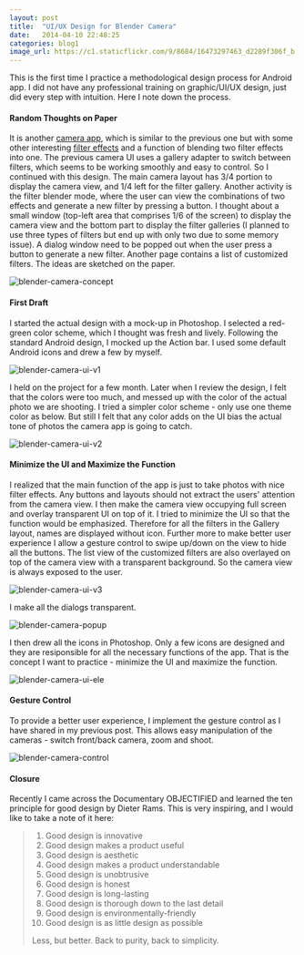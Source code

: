 ```yaml
---
layout: post
title:  "UI/UX Design for Blender Camera"
date:   2014-04-10 22:48:25
categories: blog1
image_url: https://c1.staticflickr.com/9/8684/16473297463_d2289f306f_b.jpg
---
```


This is the first time I practice a methodological design process for Android app. I did not have any professional training on graphic/UI/UX design, just did every step with intuition. Here I note down the process.

#### Random Thoughts on Paper

It is another [camera app](https://play.google.com/store/apps/details?id=com.littlecheesecake.filterblendercamera.free), which is similar to the previous one but with some other interesting [filter effects](https://github.com/yulu/ShaderFilter) and a function of blending two filter effects into one. The previous camera UI uses a gallery adapter to switch between filters, which seems to be working smoothly and easy to control. So I continued with this design. The main camera layout has 3/4 portion to display the camera view, and 1/4 left for the filter gallery. Another activity is the filter blender mode, where the user can view the combinations of two effects and generate a new filter by pressing a button. I thought about a small window (top-left area that comprises 1/6 of the screen) to display the camera view and the bottom part to display the filter galleries (I planned to use three types of filters but end up with only two due to some memory issue). A dialog window need to be popped out when the user press a button to generate a new filter. Another page contains a list of customized filters. The ideas are sketched on the paper.

![blender-camera-concept](https://farm9.staticflickr.com/8735/17016692941_3964eb253b_o.jpg)

#### First Draft

I started the actual design with a mock-up in Photoshop. I selected a red-green color scheme, which I thought was fresh and lively. Following the standard Android design, I mocked up the Action bar. I used some default Android icons and drew a few by myself.

![blender-camera-ui-v1](https://farm9.staticflickr.com/8720/16991582886_f88257f20b_o.jpg)

I held on the project for a few month. Later when I review the design, I felt that the colors were too much, and messed up with the color of the actual photo we are shooting. I tried a simpler color scheme - only use one theme color as below. But still I felt that any color adds on the UI bias the actual tone of photos the camera app is going to catch.

![blender-camera-ui-v2](https://farm9.staticflickr.com/8735/16831356659_7821a1e3d3_o.jpg)

#### Minimize the UI and Maximize the Function

I realized that the main function of the app is just to take photos with nice filter effects. Any buttons and layouts should not extract the users' attention from the camera view. I then make the camera view occupying full screen and overlay transparent UI on top of it. I tried to minimize the UI so that the function would be emphasized. Therefore for all the filters in the Gallery layout, names are displayed without icon. Further more to make better user experience I allow a gesture control to swipe up/down on the view to hide all the buttons. The list view of the customized filters are also overlayed on top of the camera view with a transparent background. So the camera view is always exposed to the user.

![blender-camera-ui-v3](https://farm9.staticflickr.com/8740/16991583756_be1e8c7b91_o.jpg)

I make all the dialogs transparent.

![blender-camera-popup](https://farm8.staticflickr.com/7643/16831358329_e3d3f193fb_o.jpg)

I then drew all the icons in Photoshop. Only a few icons are designed and they are resiponsible for all the necessary functions of the app. That is the concept I want to practice - minimize the UI and maximize the function.

![blender-camera-ui-ele](https://farm9.staticflickr.com/8698/16395154684_dd376f442f_o.jpg)

#### Gesture Control

To provide a better user experience, I implement the gesture control as I have shared in my previous post. This allows easy manipulation of the cameras - switch front/back camera, zoom and shoot.

![blender-camera-control](https://farm8.staticflickr.com/7638/16991584246_afe303fb4a_o.jpg)

#### Closure

Recently I came across the Documentary OBJECTIFIED and learned the ten principle for good design by Dieter Rams. This is very inspiring, and I would like to take a note of it here:

> 1. Good design is innovative
> 2. Good design makes a product useful
> 3. Good design is aesthetic
> 4. Good design makes a product understandable
> 5. Good design is unobtrusive
> 6. Good design is honest
> 7. Good design is long-lasting
> 8. Good design is thorough down to the last detail
> 9. Good design is environmentally-friendly
> 10. Good design is as little design as possible
>
> Less, but better. Back to purity, back to simplicity.